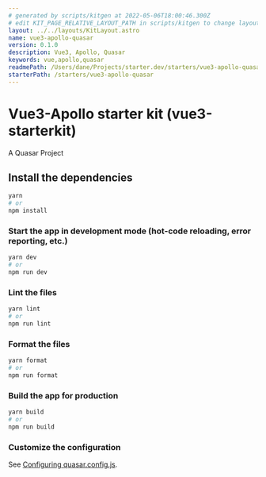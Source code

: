 ```yaml
---
# generated by scripts/kitgen at 2022-05-06T18:00:46.300Z
# edit KIT_PAGE_RELATIVE_LAYOUT_PATH in scripts/kitgen to change layout
layout: ../../layouts/KitLayout.astro
name: vue3-apollo-quasar
version: 0.1.0
description: Vue3, Apollo, Quasar
keywords: vue,apollo,quasar
readmePath: /Users/dane/Projects/starter.dev/starters/vue3-apollo-quasar/README.md
starterPath: /starters/vue3-apollo-quasar
---
```


# Vue3-Apollo starter kit (vue3-starterkit)

A Quasar Project

## Install the dependencies

```bash
yarn
# or
npm install
```

### Start the app in development mode (hot-code reloading, error reporting, etc.)

```bash
yarn dev
# or
npm run dev
```

### Lint the files

```bash
yarn lint
# or
npm run lint
```

### Format the files

```bash
yarn format
# or
npm run format
```

### Build the app for production

```bash
yarn build
# or
npm run build
```

### Customize the configuration

See [Configuring quasar.config.js](https://v2.quasar.dev/quasar-cli-vite/quasar-config-js).
